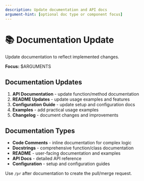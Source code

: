 ```yaml
---
description: Update documentation and API docs
argument-hint: [optional doc type or component focus]
---
```


# 📚 Documentation Update

Update documentation to reflect implemented changes.

**Focus:** $ARGUMENTS

## Documentation Updates

1. **API Documentation** - update function/method documentation
2. **README Updates** - update usage examples and features
3. **Configuration Guide** - update setup and configuration docs
4. **Examples** - add practical usage examples
5. **Changelog** - document changes and improvements

## Documentation Types

- **Code Comments** - inline documentation for complex logic
- **Docstrings** - comprehensive function/class documentation
- **README** - user-facing documentation and examples
- **API Docs** - detailed API reference
- **Configuration** - setup and configuration guides

Use `/pr` after documentation to create the pull/merge request.

